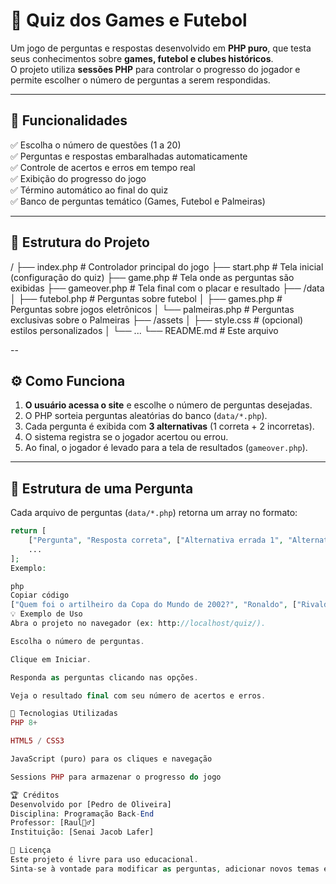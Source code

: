 # 🧠 Quiz dos Games e Futebol

Um jogo de perguntas e respostas desenvolvido em **PHP puro**, que testa seus conhecimentos sobre **games, futebol e clubes históricos**.  
O projeto utiliza **sessões PHP** para controlar o progresso do jogador e permite escolher o número de perguntas a serem respondidas.

---

## 🚀 Funcionalidades

✅ Escolha o número de questões (1 a 20)  
✅ Perguntas e respostas embaralhadas automaticamente  
✅ Controle de acertos e erros em tempo real  
✅ Exibição do progresso do jogo  
✅ Término automático ao final do quiz  
✅ Banco de perguntas temático (Games, Futebol e Palmeiras)

---

## 🧩 Estrutura do Projeto

/
├── index.php # Controlador principal do jogo
├── start.php # Tela inicial (configuração do quiz)
├── game.php # Tela onde as perguntas são exibidas
├── gameover.php # Tela final com o placar e resultado
├── /data
│ ├── futebol.php # Perguntas sobre futebol
│ ├── games.php # Perguntas sobre jogos eletrônicos
│ └── palmeiras.php # Perguntas exclusivas sobre o Palmeiras
├── /assets
│ ├── style.css # (opcional) estilos personalizados
│ └── ...
└── README.md # Este arquivo

--

## ⚙️ Como Funciona

1. **O usuário acessa o site** e escolhe o número de perguntas desejadas.  
2. O PHP sorteia perguntas aleatórias do banco (`data/*.php`).  
3. Cada pergunta é exibida com **3 alternativas** (1 correta + 2 incorretas).  
4. O sistema registra se o jogador acertou ou errou.  
5. Ao final, o jogador é levado para a tela de resultados (`gameover.php`).  

---

## 🧠 Estrutura de uma Pergunta

Cada arquivo de perguntas (`data/*.php`) retorna um array no formato:

```php
return [
    ["Pergunta", "Resposta correta", ["Alternativa errada 1", "Alternativa errada 2"]],
    ...
];
Exemplo:

php
Copiar código
["Quem foi o artilheiro da Copa do Mundo de 2002?", "Ronaldo", ["Rivaldo", "Miroslav Klose"]],
💡 Exemplo de Uso
Abra o projeto no navegador (ex: http://localhost/quiz/).

Escolha o número de perguntas.

Clique em Iniciar.

Responda as perguntas clicando nas opções.

Veja o resultado final com seu número de acertos e erros.

🧰 Tecnologias Utilizadas
PHP 8+

HTML5 / CSS3

JavaScript (puro) para os cliques e navegação

Sessions PHP para armazenar o progresso do jogo

🏆 Créditos
Desenvolvido por [Pedro de Oliveira]
Disciplina: Programação Back-End
Professor: [Raul🧙‍♂️]
Instituição: [Senai Jacob Lafer]

📄 Licença
Este projeto é livre para uso educacional.
Sinta-se à vontade para modificar as perguntas, adicionar novos temas e personalizar o visual do jogo.
